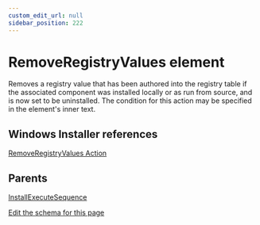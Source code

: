 ```yaml
---
custom_edit_url: null
sidebar_position: 222
---
```

# RemoveRegistryValues element
Removes a registry value that has been authored into the registry table if the associated component was installed locally or as run from source, and is now set to be uninstalled. The condition for this action may be specified in the element's inner text.

## Windows Installer references
[RemoveRegistryValues Action](https://docs.microsoft.com/en-us/windows/win32/msi/removeregistryvalues-action)

## Parents
[InstallExecuteSequence](installexecutesequence.md)

[Edit the schema for this page](https://github.com/wixtoolset/web/blob/master/src/xsd4/wix.xsd)